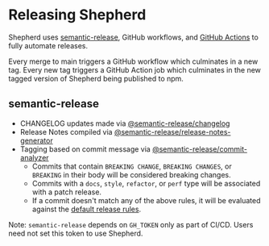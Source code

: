# Releasing Shepherd

Shepherd uses [semantic-release](https://github.com/semantic-release/semantic-release), GitHub workflows, and [GitHub Actions](https://docs.github.com/en/actions) to fully automate releases.

Every merge to main triggers a GitHub workflow which culminates in a new tag. Every new tag triggers a GitHub Action job which culminates in the new tagged version of Shepherd being published to npm.

## semantic-release

- CHANGELOG updates made via [@semantic-release/changelog](https://github.com/semantic-release/changelog)
- Release Notes compiled via [@semantic-release/release-notes-generator](https://github.com/semantic-release/release-notes-generator)
- Tagging based on commit message via [@semantic-release/commit-analyzer](https://github.com/semantic-release/commit-analyzer)
  - Commits that contain `BREAKING CHANGE`, `BREAKING CHANGES`, or `BREAKING` in their body will be considered breaking changes.
  - Commits with a `docs`, `style`, `refactor`, or `perf` type will be associated with a patch release.
  - If a commit doesn't match any of the above rules, it will be evaluated against the [default release rules](https://github.com/semantic-release/commit-analyzer/blob/master/lib/default-release-rules.js).

Note: `semantic-release` depends on `GH_TOKEN` only as part of CI/CD. Users need not set this token to use Shepherd.

